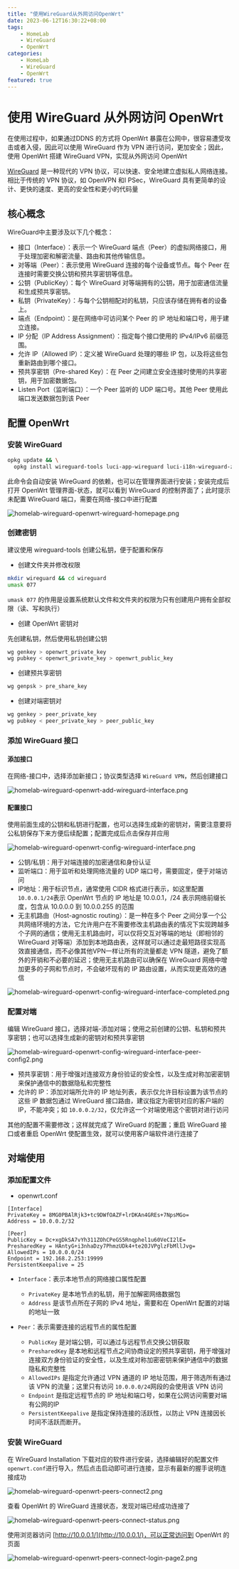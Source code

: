 ```yaml
---
title: "使用WireGuard从外网访问OpenWrt"
date: 2023-06-12T16:30:22+08:00
tags:
    - HomeLab
    - WireGuard
    - OpenWrt
categories: 
    - HomeLab
    - WireGuard   
    - OpenWrt
featured: true
---
```


# 使用 WireGuard 从外网访问 OpenWrt

在使用过程中，如果通过DDNS 的方式将 OpenWrt 暴露在公网中，很容易遭受攻击或者入侵，因此可以使用 WireGuard 作为 VPN 进行访问，更加安全；因此，使用 OpenWrt 搭建 WireGuard VPN，实现从外网访问 OpenWrt

[WireGuard](https://www.wireguard.com/) 是一种现代的 VPN 协议，可以快速、安全地建立虚拟私人网络连接。相比于传统的 VPN 协议，如 OpenVPN 和I PSec，WireGuard 具有更简单的设计、更快的速度、更高的安全性和更小的代码量


## 核心概念

WireGuard中主要涉及以下几个概念：

- 接口（Interface）：表示一个 WireGuard 端点（Peer）的虚拟网络接口，用于处理加密和解密流量、路由和其他传输信息。
- 对等端（Peer）：表示使用 WireGuard 连接的每个设备或节点。每个 Peer 在连接时需要交换公钥和预共享密钥等信息。
- 公钥（PublicKey）：每个 WireGuard 对等端拥有的公钥，用于加密通信流量和生成预共享密钥。
- 私钥（PrivateKey）：与每个公钥相配对的私钥，只应该存储在拥有者的设备上。
- 端点（Endpoint）：是在网络中可访问某个 Peer 的 IP 地址和端口号，用于建立连接。
- IP 分配（IP Address Assignment）：指定每个接口使用的 IPv4/IPv6 前缀范围。
- 允许 IP（Allowed IP）：定义被 WireGuard 处理的哪些 IP 包，以及将这些包重新路由到哪个接口。
- 预共享密钥（Pre-shared Key）：在 Peer 之间建立安全连接时使用的共享密钥，用于加密数据包。
- Listen Port（监听端口）：一个 Peer 监听的 UDP 端口号。其他 Peer 使用此端口发送数据包到该 Peer

##  配置 OpenWrt 

### 安装 WireGuard 

```bash
opkg update && \
  opkg install wireguard-tools luci-app-wireguard luci-i18n-wireguard-zh-cn
```

此命令会自动安装 WireGuard 的依赖，也可以在管理界面进行安装；安装完成后打开 OpenWrt 管理界面-状态，就可以看到 WireGuard 的控制界面了；此时提示未配置 WireGuard 端口，需要在网络-接口中进行配置

![homelab-wireguard-openwrt-wireguard-homepage.png](https://img.hellowood.dev/picture/homelab-wireguard-openwrt-wireguard-homepage.png)

### 创建密钥

建议使用 wireguard-tools 创建公私钥，便于配置和保存

- 创建文件夹并修改权限

```bash
mkdir wireguard && cd wireguard
umask 077
```

`umask 077` 的作用是设置系统默认文件和文件夹的权限为只有创建用户拥有全部权限（读、写和执行）

- 创建 OpenWrt 密钥对

先创建私钥，然后使用私钥创建公钥

```bash
wg genkey > openwrt_private_key
wg pubkey < openwrt_private_key > openwrt_public_key
```

- 创建预共享密钥

```bash
wg genpsk > pre_share_key
```

- 创建对端密钥对

```bash
wg genkey > peer_private_key
wg pubkey < peer_private_key > peer_public_key
```

### 添加 WireGuard 接口

#### 添加接口

在网络-接口中，选择添加新接口；协议类型选择 `WireGuard VPN`，然后创建接口

![homelab-wireguard-openwrt-add-wireguard-interface.png](https://img.hellowood.dev/picture/homelab-wireguard-openwrt-add-wireguard-interface.png)

#### 配置接口

使用前面生成的公钥和私钥进行配置，也可以选择生成新的密钥对，需要注意要将公私钥保存下来方便后续配置；配置完成后点击保存并应用

![homelab-wireguard-openwrt-config-wireguard-interface.png](https://img.hellowood.dev/picture/homelab-wireguard-openwrt-config-wireguard-interface.png)

- 公钥/私钥：用于对端连接的加密通信和身份认证
- 监听端口：用于监听和处理网络流量的 UDP 端口号，需要固定，便于对端访问
- IP地址：用于标识节点，通常使用 CIDR 格式进行表示，如这里配置 `10.0.0.1/24`表示 OpenWrt 节点的 IP 地址是 10.0.0.1，/24 表示网络前缀长度，包含从 10.0.0.0 到 10.0.0.255 的范围
- 无主机路由（Host-agnostic routing）：是一种在多个 Peer 之间分享一个公共网络环境的方法，它允许用户在不需要修改主机路由表的情况下实现跨越多个子网的通信；使用无主机路由时，可以仅将交互对等端的地址（即相邻的 WireGuard 对等端）添加到本地路由表，这样就可以通过走最短路径实现高效直接通信，而不必像其他VPN一样让所有的流量都走 VPN 隧道，避免了额外的开销和不必要的延迟；使用无主机路由可以确保在 WireGuard 网络中增加更多的子网和节点时，不会破坏现有的 IP 路由设置，从而实现更高效的通信

![homelab-wireguard-openwrt-config-wireguard-interface-completed.png](https://img.hellowood.dev/picture/homelab-wireguard-openwrt-config-wireguard-interface-completed.png)

### 配置对端

编辑 WireGuard 接口，选择对端-添加对端；使用之前创建的公钥、私钥和预共享密钥；也可以选择生成新的密钥对和预共享密钥

![homelab-wireguard-openwrt-config-wireguard-interface-peer-config2.png](https://img.hellowood.dev/picture/homelab-wireguard-openwrt-config-wireguard-interface-peer-config2.png)

- 预共享密钥：用于增强对连接双方身份验证的安全性，以及生成对称加密密钥来保护通信中的数据隐私和完整性
- 允许的 IP：添加对端所允许的 IP 地址列表，表示仅允许目标设置为该节点的这些 IP 数据包通过 WireGuard 接口路由，建议指定为密钥对应的客户端的IP，不能冲突；如 `10.0.0.2/32`，仅允许这一个对端使用这个密钥对进行访问

其他的配置不需要修改；这样就完成了 WireGuard 的配置；重启 WireGuard 接口或者重启 OpenWrt 使配置生效，就可以使用客户端软件进行连接了

## 对端使用

### 添加配置文件

- openwrt.conf 

```dsconfig
[Interface]
PrivateKey = 8MG0PBAlRjk3+tc9DWfOAZF+lrDKAn4GREs+7NpsMGo=
Address = 10.0.0.2/32

[Peer]
PublicKey = Dc+xgDkSA7vYh311ZOhCPeGS5Rnqphel1u60VeCI2lE=
PresharedKey = HAntyG+i3nhaDzy7PhmzUDk4+te20JVPglzFbMllJvg=
AllowedIPs = 10.0.0.0/24
Endpoint = 192.168.2.253:19999
PersistentKeepalive = 25
```

- `Interface`：表示本地节点的网络接口属性配置
	- `PrivateKey` 是本地节点的私钥，用于加解密网络数据包
	- `Address` 是该节点所在子网的 IPv4 地址，需要和在 OpenWrt 配置的对端的地址一致

- `Peer`：表示需要连接的远程节点的属性配置
	-  `PublicKey` 是对端公钥，可以通过与远程节点交换公钥获取
	-  `PresharedKey` 是本地和远程节点之间协商设定的预共享密钥，用于增强对连接双方身份验证的安全性，以及生成对称加密密钥来保护通信中的数据隐私和完整性
	-  `AllowedIPs` 是指定允许通过 VPN 通道的 IP 地址范围，用于筛选所有通过该 VPN 的流量；这里只有访问 `10.0.0.0/24`网段的会使用该 VPN 访问
	-  `Endpoint` 是指定远程节点的 IP 地址和端口号，如果在公网访问需要对端有公网的IP
	-  `PersistentKeepalive` 是指定保持连接的活跃性，以防止 VPN 连接因长时间不活跃而断开。


### 安装 WireGuard

在 WireGuard Installation 下载对应的软件进行安装，选择编辑好的配置文件 `openwrt.conf`进行导入，然后点击启动即可进行连接，显示有最新的握手说明连接成功

![homelab-wireguard-openwrt-peers-connect2.png](https://img.hellowood.dev/picture/homelab-wireguard-openwrt-peers-connect2.png)

查看 OpenWrt 的 WireGuard 连接状态，发现对端已经成功连接了

![homelab-wireguard-openwrt-peers-connect-status.png](https://img.hellowood.dev/picture/homelab-wireguard-openwrt-peers-connect-status.png)

使用浏览器访问 [http://10.0.0.1/](http://10.0.0.1/)，可以正常访问到 OpenWrt 的页面

![homelab-wireguard-openwrt-peers-connect-login-page2.png](https://img.hellowood.dev/picture/homelab-wireguard-openwrt-peers-connect-login-page2.png)

